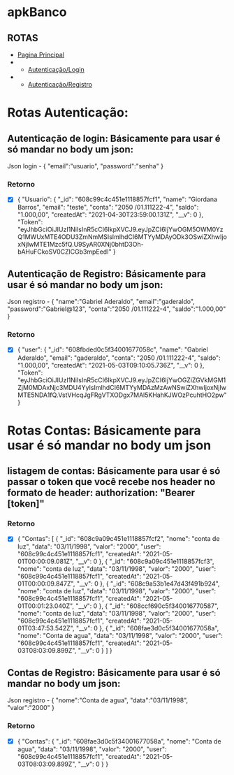 # apkBanco
## ROTAS 
- [Pagina Principal](http://bancoapiselecao-net.umbler.net/home)
- - [Autenticação/Login](http://bancoapiselecao-net.umbler.net/auth/login) 
- - [Autenticação/Registro](http://bancoapiselecao-net.umbler.net/auth/register) 

# Rotas Autenticação: 
## Autenticação de login: Básicamente para usar é só mandar no body um json: 
Json login - {
"email":"usuario",
"password":"senha"
}
### Retorno
- [x] {
  "Usuario": {
    "_id": "608c99c4c451e1118857fcf1",
    "name": "Giordana Barros",
    "email": "teste",
    "conta": "2050 /01.111222-4",
    "saldo": "1.000,00",
    "createdAt": "2021-04-30T23:59:00.131Z",
    "__v": 0
  },
  "Token": "eyJhbGciOiJIUzI1NiIsInR5cCI6IkpXVCJ9.eyJpZCI6IjYwOGM5OWM0YzQ1MWUxMTE4ODU3ZmNmMSIsImlhdCI6MTYyMDAyODk3OSwiZXhwIjoxNjIwMTE1Mzc5fQ.U9SyAR0XNj0bhtD3Oh-bAHuFCkoSV0CZlCGb3mpEedI"
}
## Autenticação de Registro: Básicamente para usar é só mandar no body um json:
Json registro - {
	"name":"Gabriel Aderaldo",
	"email":"gaderaldo",
	"password":"Gabriel@123",
	"conta":"2050 /01.111222-4",
	"saldo":"1.000,00"
}

### Retorno 
- [x] {
  "user": {
    "_id": "608fbded0c5f34001677058c",
    "name": "Gabriel Aderaldo",
    "email": "gaderaldo",
    "conta": "2050 /01.111222-4",
    "saldo": "1.000,00",
    "createdAt": "2021-05-03T09:10:05.736Z",
    "__v": 0
  },
  "Token": "eyJhbGciOiJIUzI1NiIsInR5cCI6IkpXVCJ9.eyJpZCI6IjYwOGZiZGVkMGM1ZjM0MDAxNjc3MDU4YyIsImlhdCI6MTYyMDAzMzAwNSwiZXhwIjoxNjIwMTE5NDA1fQ.VstVHcqJgFRgVTXODgx7MAl5KHahKJWOzPcuhtHO2pw"
}

# Rotas Contas: Básicamente para usar é só mandar no body um json
  ## listagem de contas: Básicamente para usar é só passar o token que você recebe nos header no formato de header: authorization: "Bearer [token]" 
  
  ### Retorno
  - [x] {
  "Contas": [
    {
      "_id": "608c9a09c451e1118857fcf2",
      "nome": "conta de luz",
      "data": "03/11/1998",
      "valor": "2000",
      "user": "608c99c4c451e1118857fcf1",
      "createdAt": "2021-05-01T00:00:09.081Z",
      "__v": 0
    },
    {
      "_id": "608c9a09c451e1118857fcf3",
      "nome": "conta de luz",
      "data": "03/11/1998",
      "valor": "2000",
      "user": "608c99c4c451e1118857fcf1",
      "createdAt": "2021-05-01T00:00:09.847Z",
      "__v": 0
    },
    {
      "_id": "608c9a53b1e47d43f491b924",
      "nome": "conta de luz",
      "data": "03/11/1998",
      "valor": "2000",
      "user": "608c99c4c451e1118857fcf1",
      "createdAt": "2021-05-01T00:01:23.040Z",
      "__v": 0
    },
    {
      "_id": "608ccf690c5f340016770587",
      "nome": "conta de luz",
      "data": "03/11/1998",
      "valor": "2000",
      "user": "608c99c4c451e1118857fcf1",
      "createdAt": "2021-05-01T03:47:53.542Z",
      "__v": 0
    },
    {
      "_id": "608fae3d0c5f34001677058a",
      "nome": "Conta de agua",
      "data": "03/11/1998",
      "valor": "2000",
      "user": "608c99c4c451e1118857fcf1",
      "createdAt": "2021-05-03T08:03:09.899Z",
      "__v": 0
    }
  ]
}
 
 ## Contas de Registro: Básicamente para usar é só mandar no body um json:
Json registro - {
	"nome":"Conta de agua",
	"data":"03/11/1998",
	"valor":"2000"
}

### Retorno

- [x] {
  "Contas": {
    "_id": "608fae3d0c5f34001677058a",
    "nome": "Conta de agua",
    "data": "03/11/1998",
    "valor": "2000",
    "user": "608c99c4c451e1118857fcf1",
    "createdAt": "2021-05-03T08:03:09.899Z",
    "__v": 0
  }
}
